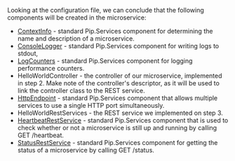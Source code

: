 
Looking at the configuration file, we can conclude that the following components will be created in the microservice:

- [ContextInfo](../../toolkit_api/net/components/info/context_info) - standard Pip.Services component for determining the name and description of a microservice.
- [ConsoleLogger](../../toolkit_api/net/components/log/console_logger) - standard Pip.Services component for writing logs to stdout,
- [LogCounters](../../toolkit_api/net/components/count/log_counters) - standard Pip.Services component for logging performance counters.
- HelloWorldController - the controller of our microservice, implemented in step 2. Make note of the controller's descriptor, as it will be used to link the controller class to the REST service.
- [HttpEndpoint](../../toolkit_api/net/rpc/services/http_endpoint) - standard Pip.Services component that allows multiple services to use a single HTTP port simultaneously.
- HelloWorldRestServices - the REST service we implemented on step 3.
- [HeartbeatRestService](../../toolkit_api/net/rpc/services/heartbeat_rest_service) - standard Pip.Services component that is used to check whether or not a microservice is still up and running by calling GET /heartbeat.
- [StatusRestService](../../toolkit_api/net/rpc/services/status_rest_service/) - standard Pip.Services component for getting the status of a microservice by calling GET /status.
